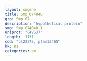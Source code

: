```yaml
---
layout: smgene
title: Smp_074040
grp: Smp_07
description: "hypothetical protein"
smp: Smp_074040.1
uniprot: "G4VGJ7"
length:  1131
cdd: "cl22375, pfam13465"
kk: ns
categories: sm
---
```

